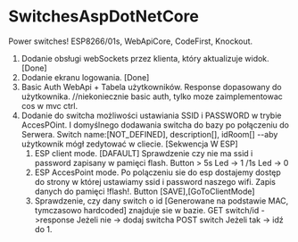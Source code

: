 # SwitchesAspDotNetCore

Power switches! ESP8266/01s, WebApiCore, CodeFirst, Knockout.


1. Dodanie obsługi webSockets przez klienta, który aktualizuje widok. [Done]
2. Dodanie ekranu logowania. [Done]
3. Basic Auth WebApi + Tabela użytkowników. Response dopasowany do użytkownika. //niekoniecznie basic auth, tylko moze zaimplementowac cos w mvc ctrl.
4. Dodanie do switcha możliwości ustawiania SSID i PASSWORD w trybie AccesPOint.
   I domyślnego dodawania switcha do bazy po połączeniu do Serwera.
   Switch name:[NOT_DEFINED], description[], idRoom[] --aby użytkownik mógł zedytować w cliecie.
[Sekwencja W ESP]
   1. ESP client mode. [DAFAULT] Sprawdzenie czy nie ma ssid i password zapisany w pamięci flash.
   Button > 5s
      Led -> 1 /1s
      Led -> 0
   2. ESP AccesPoint mode.
    Po polączeniu sie do esp dostajemy dostęp do strony w której ustawiamy ssid i password naszego wifi.
    Zapis danych do pamięci !flash!.
    Button [SAVE],[GoToClientMode]
   3. Sprawdzenie, czy dany switch o id [Generowane na podstawie MAC, tymczasowo hardcoded] znajduje sie w bazie. GET switch/id ->response
      Jeżeli nie -> dodaj switcha POST switch
      Jeżeli tak -> idź do 1.
 
